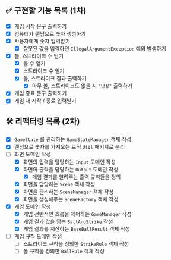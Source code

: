 ## ✅ 구현할 기능 목록 (1차)
- [x] 게임 시작 문구 출력하기
- [x] 컴퓨터가 랜덤으로 숫자 생성하기
- [x] 사용자에게 숫자 입력받기
  - [x] 잘못된 값을 입력하면 `IllegalArgumentException` 예외 발생하기
- [x] 볼, 스트라이크 수 얻기
  - [x] 볼 수 얻기
  - [x] 스트라이크 수 얻기 
  - [x] 볼, 스트라이크 결과 출력하기
    - [x] 아무 볼, 스트라이크도 없을 시 `"낫싱"` 출력하기 
- [x] 게임 종료 문구 출력하기
- [x] 게임 재 시작 / 종료 입력받기

## 🛠️ 리팩터링 목록 (2차)
- [x] `GameState` 를 관리하는 `GameStateManager` 객체 작성
- [x] 랜덤으로 숫자를 가져오는 로직 `Util` 패키지로 분리
- [ ] 화면 도메인 작성
  - [x] 화면의 입력을 담당하는 `Input` 도메인 작성
  - [x] 화면의 출력을 담당하는 `Output` 도메인 작성
    - [x] 게임 결과를 알려주는 출력 규칙들을 정의
  - [x] 화면을 담당하는 `Scene` 객체 작성
  - [x] 화면을 관리하는 `SceneManager` 객체 작성
  - [x] 화면을 생성해주는 `SceneFactory` 객체 작성
- [x] 게임 도메인 작성
  - [x] 게임 전반적인 흐름을 제어하는 `GameManager` 작성
  - [x] 게임 결과 값을 담는 `BallAndStrike` 작성
  - [x] 게임 결과를 계산하는 `BaseBallResult` 객체 작성
- [ ] 게임 규칙 도메인 작성
  - [ ] 스트라이크 규칙을 정의한 `StrikeRule` 객체 작성 
  - [ ] 볼 규칙을 정의한 `BallRule` 객체 작성